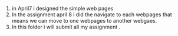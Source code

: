 1. in April7 i designed the simple web pages
2. In the assignment april 8 i did the navigate to each webpages that means we can move to one webpages to another webgaes.
3. In this folder i will submit all my assignment .